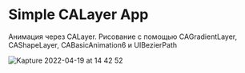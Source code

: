 # Simple CALayer App

Анимация через CALayer. Рисование с помощью CAGradientLayer, CAShapeLayer, CABasicAnimation6 и UIBezierPath 


![Kapture 2022-04-19 at 14 42 52](https://user-images.githubusercontent.com/81037313/163996223-ed2bfa5f-f3a4-42aa-9abe-5bbe016eefdc.gif)
